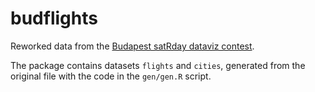 # budflights

Reworked data from the [Budapest satRday dataviz contest](http://budapest.satrdays.org/#datavizcompo).

The package contains datasets `flights` and `cities`, generated from the original file with the code 
in the `gen/gen.R` script. 


